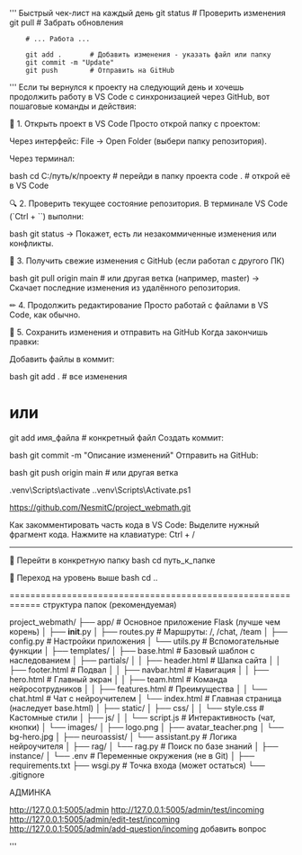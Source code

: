 ''' Быстрый чек-лист на каждый день
        git status       # Проверить изменения
        git pull        # Забрать обновления

        # ... Работа ...

        git add .       # Добавить изменения - указать файл или папку
        git commit -m "Update"
        git push        # Отправить на GitHub

'''
Если ты вернулся к проекту на следующий день и хочешь продолжить работу в VS Code с синхронизацией через GitHub, вот пошаговые команды и действия:

🔄 1. Открыть проект в VS Code
Просто открой папку с проектом:

Через интерфейс: File → Open Folder (выбери папку репозитория).

Через терминал:

bash cd C:/путь/к/проекту  # перейди в папку проекта
code .                      # открой её в VS Code

🔍 2. Проверить текущее состояние репозитория. В терминале VS Code (`Ctrl + ``) выполни:

bash git status
→ Покажет, есть ли незакоммиченные изменения или конфликты.

🔄 3. Получить свежие изменения с GitHub (если работал с другого ПК)

bash git pull origin main  # или другая ветка (например, master)
→ Скачает последние изменения из удалённого репозитория.

✏ 4. Продолжить редактирование
Просто работай с файлами в VS Code, как обычно.

💾 5. Сохранить изменения и отправить на GitHub
Когда закончишь правки:

Добавить файлы в коммит:

bash
git add .            # все изменения
# или
git add имя_файла    # конкретный файл
Создать коммит:

bash
git commit -m "Описание изменений"
Отправить на GitHub:

bash
git push origin main  # или другая ветка

.venv\Scripts\activate
.\.venv\Scripts\Activate.ps1

https://github.com/NesmitC/project_webmath.git

Как закомментировать часть кода в VS Code:
Выделите нужный фрагмент кода.
Нажмите на клавиатуре: Ctrl + /

------------------------------------------------------------

🔸 Перейти в конкретную папку
bash
cd путь_к_папке

🔸 Переход на уровень выше
bash
cd ..

============================================================
структура папок (рекомендуемая)

project_webmath/
├── app/                        # Основное приложение Flask (лучше чем корень)
│   ├── __init__.py
│   ├── routes.py               # Маршруты: /, /chat, /team
│   ├── config.py               # Настройки приложения
│   └── utils.py                # Вспомогательные функции
│
├── templates/
│   ├── base.html               # Базовый шаблон с наследованием
│   ├── partials/
│   │   ├── header.html         # Шапка сайта
│   │   ├── footer.html         # Подвал
│   │   ├── navbar.html         # Навигация
│   │   ├── hero.html           # Главный экран
│   │   ├── team.html           # Команда нейросотрудников
│   │   ├── features.html       # Преимущества
│   │   └── chat.html           # Чат с нейроучителем
│   └── index.html              # Главная страница (наследует base.html)
│
├── static/
│   ├── css/
│   │   └── style.css           # Кастомные стили
│   ├── js/
│   │   └── script.js           # Интерактивность (чат, кнопки)
│   └── images/
│       ├── logo.png
│       ├── avatar_teacher.png
│       └── bg-hero.jpg
│
├── neuroassist/
│   └── assistant.py            # Логика нейроучителя
│
├── rag/
│   └── rag.py                  # Поиск по базе знаний
│
├── instance/
│   └── .env                    # Переменные окружения (не в Git)
│
├── requirements.txt
├── wsgi.py                     # Точка входа (может остаться)
└── .gitignore


АДМИНКА

http://127.0.0.1:5005/admin
http://127.0.0.1:5005/admin/test/incoming
http://127.0.0.1:5005/admin/edit-test/incoming
http://127.0.0.1:5005/admin/add-question/incoming  добавить вопрос


'''
